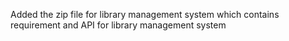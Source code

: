 Added the zip file for library management system which contains requirement and API for library management system
